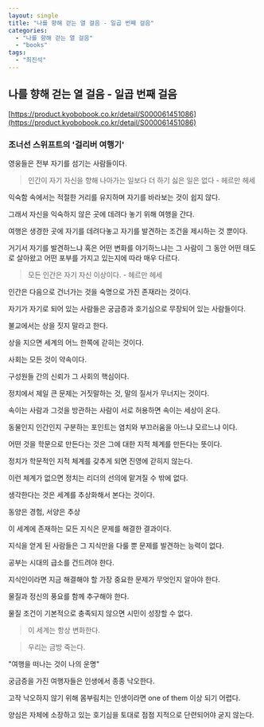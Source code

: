 ```yaml
---
layout: single
title: "나를 향해 걷는 열 걸음 - 일곱 번째 걸음"
categories:
  - "나를 향해 걷는 열 걸음"
  - "books"
tags:
  - "최진석"
---
```


## 나를 향해 걷는 열 걸음 - 일곱 번째 걸음

[https://product.kyobobook.co.kr/detail/S000061451086](https://product.kyobobook.co.kr/detail/S000061451086)

### 조너선 스위프트의 '걸리버 여행기'

영웅들은 전부 자기를 섬기는 사람들이다.

> 인간이 자기 자신을 향해 나아가는 일보다 더 하기 싫은 일은 없다 - 헤르만 헤세

익숙함 속에서는 적절한 거리를 유지하며 자기를 바라보는 것이 쉽지 않다.

그래서 자신을 익숙하지 않은 곳에 데려다 놓기 위해 여행을 간다.

여행은 생경한 곳에 자기를 데려다놓고 자기를 발견하는 조건을 제시하는 것 뿐이다.

거기서 자기를 발견하느냐 혹은 어떤 변화를 야기하느냐는 그 사람이 그 동안 어떤 태도로 살아왔고 어떤 포부를 가지고 있는지에 따라 매우 다르다.

> 모든 인간은 자기 자신 이상이다. - 헤르만 헤세

인간은 다음으로 건너가는 것을 숙명으로 가진 존재라는 것이다.

자기가 자기로 되어 있는 사람들은 궁금증과 호기심으로 무장되어 있는 사람들이다.

불교에서는 상을 짓지 말라고 한다.

상을 지으면 세계의 어느 한쪽에 갇히는 것이다.

사회는 모든 것이 약속이다.

구성원들 간의 신뢰가 그 사회의 핵심이다.

정치에서 제일 큰 문제는 거짓말하는 것, 말의 질서가 무너지는 것이다.

속이는 사람과 그것을 방관하는 사람이 서로 허용하면 속이는 세상이 온다.

동물인지 인간인지 구분하는 포인트는 염치와 부끄러움을 아느냐 모르느냐 이다.

어떤 것을 학문으로 만든다는 것은 그에 대한 지적 체계를 만든다는 뜻이다.

정치가 학문적인 지적 체계를 갖추게 되면 진영에 갇히지 않는다.

이런 체계가 없으면 정치는 리더의 선의에 맡겨질 수 밖에 없다.

생각한다는 것은 세계를 추상화해서 본다는 것이다.

동양은 경험, 서양은 추상

이 세계에 존재하는 모든 지식은 문제를 해결한 결과이다.

지식을 얻게 된 사람들은 그 지식만을 다룰 뿐 문제를 발견하는 능력이 없다.

공부는 시대의 급소를 건드려야 한다.

지식인이라면 지금 해결해야 할 가장 중요한 문제가 무엇인지 알아야 한다.

물질과 정신의 풍요를 함께 추구해야 한다.

물질 조건이 기본적으로 충족되지 않으면 시민이 성장할 수 없다.

> 이 세계는 항상 변화한다.

> 우리는 금방 죽는다.

"여행을 떠나는 것이 나의 운명"

궁금증을 가진 여행자들은 인생에서 종종 낙오한다.

고작 낙오하지 않기 위해 몸부림치는 인생이라면 one of them 이상 되기 어렵다.

양심은 자체에 소장하고 있는 호기심을 토대로 점점 지적으로 단련되어야 굳지 않는다.
